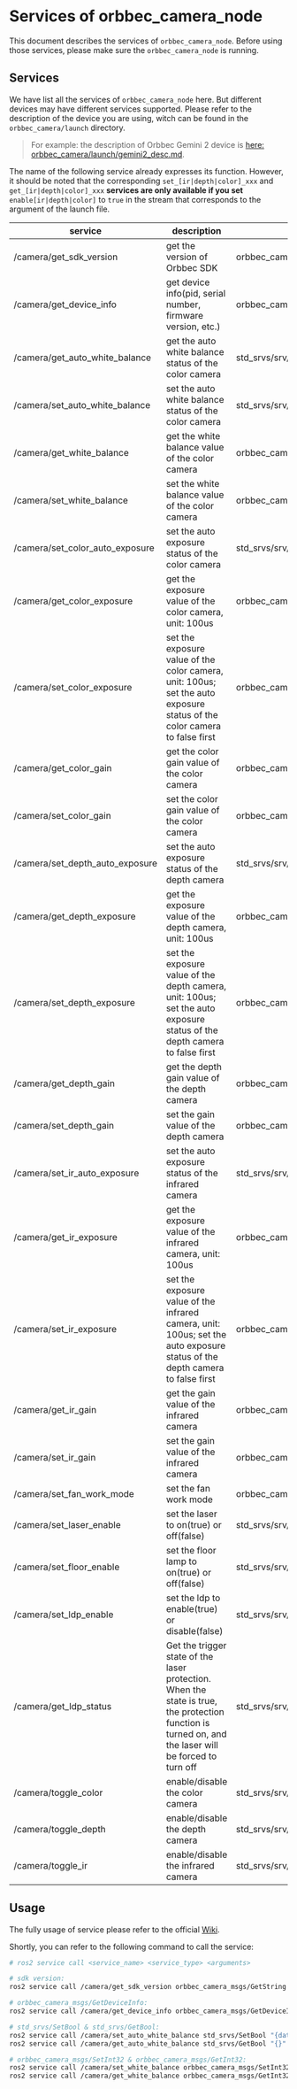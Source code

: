 # Services of orbbec_camera_node

This document describes the services of `orbbec_camera_node`. Before using those services, please make sure the `orbbec_camera_node` is running.

## Services

We have list all the services of `orbbec_camera_node` here. But different devices may have different services supported. Please refer to the description of the device you are using, witch can be found in the `orbbec_camera/launch` directory.
>For example: the description of Orbbec Gemini 2 device is [here: orbbec_camera/launch/gemini2_desc.md](../orbbec_camera/launch/gemini2_desc.md).

The name of the following service already expresses its function. However, it should be noted that the corresponding `set_[ir|depth|color]_xxx` and `get_[ir|depth|color]_xxx` **services are only available if you set** `enable[ir|depth|color]` to `true` in the stream that corresponds to the argument of the launch file.

| service | description | srv |
| -- | -- | -- |
| /camera/get_sdk_version | get the version of Orbbec SDK | orbbec_camera_msgs/srv/GetString |
| /camera/get_device_info | get device info(pid, serial number, firmware version, etc.) | orbbec_camera_msgs/srv/GetDeviceInfo |
| /camera/get_auto_white_balance | get the auto white balance status of the color camera | std_srvs/srv/GetBool |
| /camera/set_auto_white_balance | set the auto white balance status of the color camera | std_srvs/srv/SetBool |
| /camera/get_white_balance | get the white balance value of the color camera | orbbec_camera_msgs/srv/GetInt32 |
| /camera/set_white_balance | set the white balance value of the color camera | orbbec_camera_msgs/srv/SetInt32 |
| /camera/set_color_auto_exposure | set the auto exposure status of the color camera | std_srvs/srv/SetBool |
| /camera/get_color_exposure | get the exposure value of the color camera, unit: 100us | orbbec_camera_msgs/srv/GetInt32 |
| /camera/set_color_exposure | set the exposure value of the color camera, unit: 100us; set the auto exposure status of the color camera to false first| orbbec_camera_msgs/srv/SetInt32 |
| /camera/get_color_gain | get the color gain value of the color camera | orbbec_camera_msgs/srv/GetInt32 |
| /camera/set_color_gain | set the color gain value of the color camera | orbbec_camera_msgs/srv/SetInt32 |
| /camera/set_depth_auto_exposure | set the auto exposure status of the depth camera | std_srvs/srv/SetBool |
| /camera/get_depth_exposure | get the exposure value of the depth camera, unit: 100us | orbbec_camera_msgs/srv/GetInt32 |
| /camera/set_depth_exposure | set the exposure value of the depth camera, unit: 100us; set the auto exposure status of the depth camera to false first | orbbec_camera_msgs/srv/SetInt32 |
| /camera/get_depth_gain | get the depth gain value of the depth camera | orbbec_camera_msgs/srv/GetInt32 |
| /camera/set_depth_gain | set the gain value of the depth camera | orbbec_camera_msgs/srv/SetInt32 |
| /camera/set_ir_auto_exposure | set the auto exposure status of the infrared camera | std_srvs/srv/SetBool |
| /camera/get_ir_exposure | get the exposure value of the infrared camera, unit: 100us | orbbec_camera_msgs/srv/GetInt32 |
| /camera/set_ir_exposure | set the exposure value of the infrared camera, unit: 100us; set the auto exposure status of the depth camera to false first  | orbbec_camera_msgs/srv/SetInt32 |
| /camera/get_ir_gain | get the gain value of the infrared camera | orbbec_camera_msgs/srv/GetInt32 |
| /camera/set_ir_gain | set the gain value of the infrared camera | orbbec_camera_msgs/srv/SetInt32 |
| /camera/set_fan_work_mode | set the fan work mode | orbbec_camera_msgs/srv/SetInt32 |
| /camera/set_laser_enable | set the laser to on(true) or off(false)  | std_srvs/srv/SetBool |
| /camera/set_floor_enable | set the floor lamp to on(true) or off(false) | std_srvs/srv/SetBool |
| /camera/set_ldp_enable | set the ldp to enable(true) or disable(false) | std_srvs/srv/SetBool |
| /camera/get_ldp_status | Get the trigger state of the laser protection. When the state is true, the protection function is turned on, and the laser will be forced to turn off | std_srvs/srv/GetBool |
| /camera/toggle_color | enable/disable the color camera | std_srvs/srv/SetBool |
| /camera/toggle_depth | enable/disable the depth camera | std_srvs/srv/SetBool |
| /camera/toggle_ir | enable/disable the infrared camera| std_srvs/srv/SetBool |

## Usage

The fully usage of service please refer to the official [Wiki](https://docs.ros.org/en/humble/Tutorials/Beginner-CLI-Tools/Understanding-ROS2-Services/Understanding-ROS2-Services.html).

Shortly, you can refer to the following command to call the service:

``` bash
# ros2 service call <service_name> <service_type> <arguments>

# sdk version:
ros2 service call /camera/get_sdk_version orbbec_camera_msgs/GetString "{}"

# orbbec_camera_msgs/GetDeviceInfo:
ros2 service call /camera/get_device_info orbbec_camera_msgs/GetDeviceInfo "{}"

# std_srvs/SetBool & std_srvs/GetBool:
ros2 service call /camera/set_auto_white_balance std_srvs/SetBool "{data: true}"
ros2 service call /camera/get_auto_white_balance std_srvs/GetBool "{}"

# orbbec_camera_msgs/SetInt32 & orbbec_camera_msgs/GetInt32:
ros2 service call /camera/set_white_balance orbbec_camera_msgs/SetInt32 "{data: 500}"
ros2 service call /camera/get_white_balance orbbec_camera_msgs/GetInt32 "{}"
```